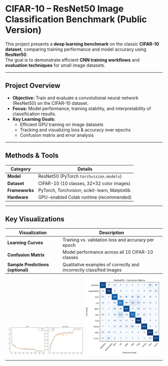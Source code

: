# CIFAR-10 – ResNet50 Image Classification Benchmark (Public Version)

This project presents a **deep learning benchmark** on the classic **CIFAR-10 dataset**, comparing training performance and model accuracy using **ResNet50**.  
The goal is to demonstrate efficient **CNN training workflows** and **evaluation techniques** for small image datasets.

---

## Project Overview

- **Objective:** Train and evaluate a convolutional neural network (ResNet50) on the CIFAR-10 dataset.  
- **Focus:** Model performance, training stability, and interpretability of classification results.  
- **Key Learning Goals:**
  - Efficient GPU training on image datasets
  - Tracking and visualizing loss & accuracy over epochs
  - Confusion matrix and error analysis

---

## Methods & Tools

| Category | Details |
|-----------|----------|
| **Model** | ResNet50 (PyTorch `torchvision.models`) |
| **Dataset** | CIFAR-10 (10 classes, 32×32 color images) |
| **Frameworks** | PyTorch, Torchvision, scikit-learn, Matplotlib |
| **Hardware** | GPU-enabled Colab runtime (recommended) |

---

## Key Visualizations

| Visualization | Description |
|----------------|-------------|
| **Learning Curves** | Training vs. validation loss and accuracy per epoch |
| **Confusion Matrix** | Model performance across all 10 CIFAR-10 classes |
| **Sample Predictions (optional)** | Qualitative examples of correctly and incorrectly classified images |

<p align="center">
  <img src="reports/resnet50_learning_curves.png" width="48%" />
  <img src="reports/resnet50_confusion_matrix.png" width="48%" />
</p>

---
